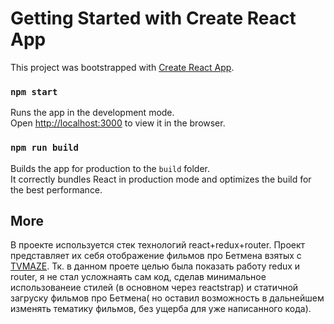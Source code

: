 # Getting Started with Create React App

This project was bootstrapped with [Create React App](https://github.com/facebook/create-react-app).

### `npm start`

Runs the app in the development mode.\
Open [http://localhost:3000](http://localhost:3000) to view it in the browser.


### `npm run build`

Builds the app for production to the `build` folder.\
It correctly bundles React in production mode and optimizes the build for the best performance.



## More
 В проекте используется стек технологий react+redux+router. Проект представляет их себя отображение фильмов про Бетмена взятых с [TVMAZE](https://api.tvmaze.com).
 Тк. в данном проете целью была показать работу redux и router, я не стал усложнаять сам код, сделав минимальное использованеие стилей (в основном через reactstrap) и статичной загруску фильмов про Бетмена( но оставил возможность в дальнейшем изменять тематику фильмов, без ущерба для уже написанного кода).
 
 
